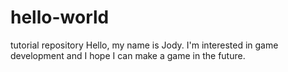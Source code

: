 # hello-world
tutorial repository
Hello, my name is Jody. I'm interested in game development and I hope I can make a game in the future.

